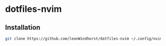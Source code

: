 # dotfiles-nvim

## Installation

```bash
git clone https://github.com/leonWindhorst/dotfiles-nvim ~/.config/nvim
```
